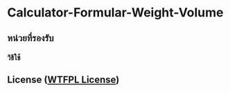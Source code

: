 # Calculator-Formular-Weight-Volume

## หน่วยที่รองรับ



### วิธีใช้

## License ([WTFPL License](https://en.wikipedia.org/wiki/WTFPL))

